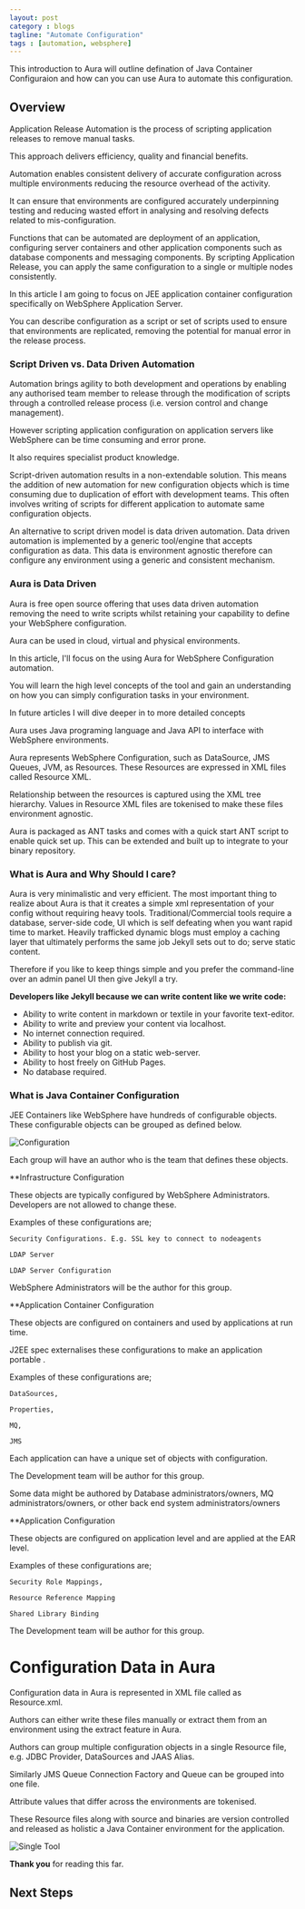 ```yaml
---
layout: post
category : blogs
tagline: "Automate Configuration"
tags : [automation, websphere]
---
```



This introduction to Aura will outline defination of Java Container Configuraion and how can you can use Aura to automate this configuration.

## Overview 

Application Release Automation is the process of scripting application releases to remove manual tasks.

This approach delivers efficiency, quality and financial benefits.

Automation enables consistent delivery of accurate configuration across multiple environments reducing the resource overhead of the activity.

It can ensure that environments are configured accurately underpinning testing and reducing wasted effort in analysing and resolving defects related to mis-configuration.

Functions that can be automated are deployment of an application, configuring server containers and other application components such as database components and messaging components. By scripting Application Release, you can apply the same configuration to a single or multiple nodes consistently.

In this article I am going to focus on JEE application container configuration specifically on WebSphere Application Server.

You can describe configuration as a script or set of scripts used to ensure that environments are replicated, removing the potential for manual error in the release process.


### Script Driven vs. Data Driven Automation

Automation brings agility to both development and operations by enabling any authorised team member to release through the modification of scripts through a controlled release process (i.e. version control and change management).

However scripting application configuration on application servers like WebSphere can be time consuming and error prone.

It also requires specialist product knowledge.

Script-driven automation results in a non-extendable solution. This means the addition of new automation for new configuration objects which is time consuming due to duplication of effort with development teams. This often involves writing of scripts for different application to automate same configuration objects.

An alternative to script driven model is data driven automation. Data driven automation is implemented by a generic tool/engine that accepts configuration as data. This data is environment agnostic therefore can configure any environment using a generic and consistent mechanism.

### Aura is Data Driven 

Aura is free open source offering that uses data driven automation removing the need to write scripts whilst retaining your capability to define your WebSphere configuration.

Aura can be used in cloud, virtual and physical environments.

In this article, I'll focus on the using Aura for WebSphere Configuration automation.

You will learn the high level concepts of the tool and gain an understanding on how you can simply configuration tasks in your environment.

In future articles I will dive deeper in to more detailed concepts

Aura uses Java programing language and Java API to interface with WebSphere environments.

Aura represents WebSphere Configuration, such as DataSource, JMS Queues, JVM, as Resources. These Resources are expressed in XML files called Resource XML.

Relationship between the resources is captured using the XML tree hierarchy. Values in Resource XML files are tokenised to make these files environment agnostic.

Aura is packaged as ANT tasks and comes with a quick start ANT script to enable quick set up. This can be extended and built up to integrate to your binary repository.

### What is Aura and Why Should I care?

Aura is very minimalistic and very efficient.
The most important thing to realize about Aura  is that it creates a simple xml representation of your config without requiring heavy tools.
Traditional/Commercial tools require a database, server-side code, UI which is self defeating when you want rapid time to market.
Heavily trafficked dynamic blogs must employ a caching layer that ultimately performs the same job Jekyll sets out to do; serve static content.

Therefore if you like to keep things simple and you prefer the command-line over an admin panel UI then give Jekyll a try.

**Developers like Jekyll because we can write content like we write code:**

- Ability to write content in markdown or textile in your favorite text-editor.
- Ability to write and preview your content via localhost.
- No internet connection required.
- Ability to publish via git.
- Ability to host your blog on a static web-server.
- Ability to host freely on GitHub Pages.
- No database required.

### What is Java Container Configuration

JEE Containers like WebSphere have hundreds of configurable objects. These configurable objects can be grouped as defined below.
   
   
![Configuration](/images/configurationdefination.jpg "JEE Container Configuration")

Each group will have an author who is the team that defines these objects.

**Infrastructure Configuration

These objects are typically configured by WebSphere Administrators. Developers are not allowed to change these.

Examples of these configurations are;

    Security Configurations. E.g. SSL key to connect to nodeagents

    LDAP Server

    LDAP Server Configuration


WebSphere Administrators will be the author for this group.

**Application Container Configuration

These objects are configured on containers and used by applications at run time.

J2EE spec externalises these configurations to make an application portable .

Examples of these configurations are;

    DataSources,

    Properties,

    MQ,

    JMS

Each application can have a unique set of objects with configuration.

The Development team will be author for this group.

Some data might be authored by Database administrators/owners, MQ administrators/owners, or other back end system administrators/owners

**Application Configuration

These objects are configured on application level and are applied at the EAR level.

Examples of these configurations are;

    Security Role Mappings,

    Resource Reference Mapping

    Shared Library Binding

The Development team will be author for this group. 

# Configuration Data in Aura

Configuration data in Aura is represented in XML file called as Resource.xml.

Authors can either write these files manually or extract them from an environment using the extract feature in Aura.

Authors can group multiple configuration objects in a single Resource file, e.g. JDBC Provider, DataSources and JAAS Alias.

Similarly JMS Queue Connection Factory and Queue can be grouped into one file.

Attribute values that differ across the environments are tokenised.

These Resource files along with source and binaries are version controlled and released as holistic a Java Container environment for the application.
   
   
![Single Tool](/images/singletool.jpg "Aura for all environments")
  
**Thank you** for reading this far.

## Next Steps

